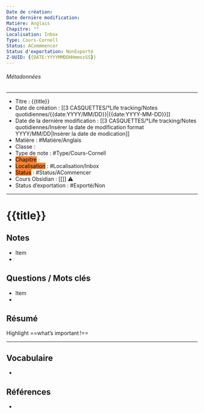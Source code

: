```yaml
---
Date de création: 
Date dernière modification: 
Matière: Anglais
Chapitre: ""
Localisation: Inbox
Type: Cours-Cornell
Status: ACommmencer
Status d'exportation: NonExporté
Z-UUID: {{DATE:YYYYMMDDHHmmssSS}}
---
```

###### Métadonnées
-------
- Titre : {{title}}
- Date de création :  [[3 CASQUETTES/°Life tracking/Notes quotidiennes/{{date:YYYY/MM/DD}}|{{date:YYYY-MM-DD}}]]
- Date de la dernière modification : [[3 CASQUETTES/°Life tracking/Notes quotidiennes/Insérer la date de modification format YYYY/MM/DD|Insérer la date de modication]]
- Matière : #Matière/Anglais 
- Classe :
- Type de note : #Type/Cours-Cornell
- <mark style='background:#fa8231'>Chapitre</mark> : 
- <mark style='background:#fa8231'>Localisation</mark> : #Localisation/Inbox
- <mark style='background:#fa8231'>Status</mark> : #Status/ACommencer 
- Cours Obsidian : [[]] ⚠
- Status d’exportation : #Exporté/Non 
------ ---

# {{title}}
## Notes
- Item
- 
## Questions / Mots clés
- Item
- 
## Résumé
Highlight ==what’s important !==

----- ---
## Vocabulaire
<!-- Links to definition pages -->
- 
## Références
<!-- Links to pages not referenced in the content -->
- 